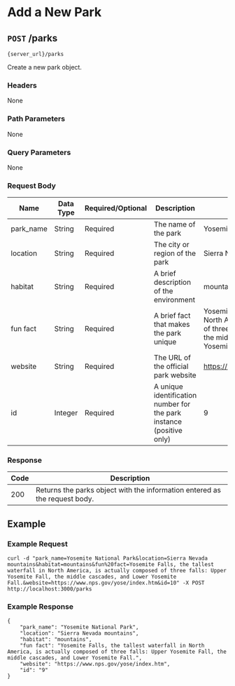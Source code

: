 # Add a New Park

## `POST` /parks

```
{server_url}/parks
```

Create a new park object.

### Headers

None

### Path Parameters

None

### Query Parameters

None

### Request Body

| Name | Data Type | Required/Optional | Description | Example |
| --- | --- | --- | --- | --- |
| park_name | String | Required | The name of the park | Yosemite National Park |
| location | String | Required | The city or region of the park | Sierra Nevada Mountains |
| habitat | String | Required | A brief description of the environment | mountains |
| fun fact | String | Required | A brief fact that makes the park unique | Yosemite Falls, the tallest waterfall in North America, is actually composed of three falls: Upper Yosemite Fall, the middle cascades, and Lower Yosemite Fall.  |
| website | String | Required | The URL of the official park website | https://www.nps.gov/yose/index.htm |
| id | Integer | Required | A unique identification number for the park instance (positive only) | 9 |

### Response

| Code | Description |
| --- | --- |
| 200 | Returns the parks object with the information entered as the request body. |

## Example

### Example Request

```shell
curl -d "park_name=Yosemite National Park&location=Sierra Nevada mountains&habitat=mountains&fun%20fact=Yosemite Falls, the tallest waterfall in North America, is actually composed of three falls: Upper Yosemite Fall, the middle cascades, and Lower Yosemite Fall.&website=https://www.nps.gov/yose/index.htm&id=10" -X POST http://localhost:3000/parks
```

### Example Response

```shell
{
    "park_name": "Yosemite National Park",
    "location": "Sierra Nevada mountains",
    "habitat": "mountains",
    "fun fact": "Yosemite Falls, the tallest waterfall in North America, is actually composed of three falls: Upper Yosemite Fall, the middle cascades, and Lower Yosemite Fall.",
    "website": "https://www.nps.gov/yose/index.htm",
    "id": "9"
}
```
